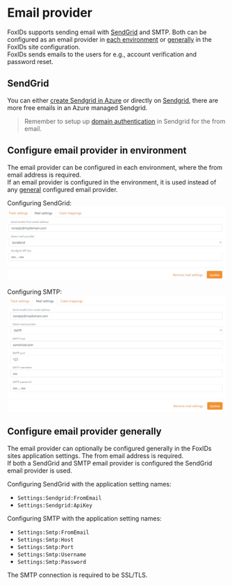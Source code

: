 ﻿# Email provider

FoxIDs supports sending email with [SendGrid](#sendgrid) and SMTP. Both can be configured as an email provider in [each environment](#configure-email-provider-in-environment) or [generally](#configure-email-provider-generally) in the FoxIDs site configuration.  
FoxIDs sends emails to the users for e.g., account verification and password reset.  

## SendGrid

You can either [create Sendgrid in Azure](https://docs.microsoft.com/en-us/azure/sendgrid-dotnet-how-to-send-email) or directly on [Sendgrid](https://Sendgrid.com), there are more free emails in an Azure managed Sendgrid.

> Remember to setup up [domain authentication](https://sendgrid.com/docs/ui/account-and-settings/how-to-set-up-domain-authentication/) in Sendgrid for the from email.

## Configure email provider in environment

The email provider can be configured in each environment, where the from email address is required.  
If an email provider is configured in the environment, it is used instead of any [general](#configure-email-provider-generally) configured email provider.

Configuring SendGrid:
![FoxIDs email provider - SendGrid](images/configure-email-provider-environment-sendgrid.png)

Configuring SMTP:
![FoxIDs email provider - SMTP](images/configure-email-provider-environment-smtp.png)

## Configure email provider generally

The email provider can optionally be configured generally in the FoxIDs sites application settings. The from email address is required.  
If both a SendGrid and SMTP email provider is configured the SendGrid email provider is used.

Configuring SendGrid with the application setting names:

- `Settings:Sendgrid:FromEmail`
- `Settings:Sendgrid:ApiKey`

Configuring SMTP with the application setting names:

- `Settings:Smtp:FromEmail`
- `Settings:Smtp:Host`
- `Settings:Smtp:Port`
- `Settings:Smtp:Username`
- `Settings:Smtp:Password`

The SMTP connection is required to be SSL/TLS.